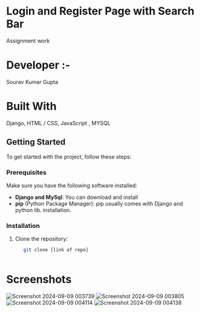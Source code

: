 # Login and Register Page with Search Bar
Assignment work 


# Developer :-
Sourav Kumar Gupta 
# Built With
Django, 
HTML / CSS,
JavaScript ,
MYSQL 


<!-- GETTING STARTED -->
## Getting Started

To get started with the project, follow these steps:

### Prerequisites

Make sure you have the following software installed:

- **Django and MySql**: You can download and install 
- **pip** (Python Package Manager): pip usually comes with Django and python lib. installation.

### Installation

1. Clone the repository:

   ```sh
      git clone [link of repo]



# Screenshots
![Screenshot 2024-09-09 003739](https://github.com/user-attachments/assets/32ef818a-721c-47f3-b227-01fdba7d007b)
![Screenshot 2024-09-09 003805](https://github.com/user-attachments/assets/f62d58a9-2e56-4e76-97ce-684e9d281f7d)
![Screenshot 2024-09-09 004114](https://github.com/user-attachments/assets/9d221fb1-1e21-40c1-a959-b4095cec1147)
![Screenshot 2024-09-09 004138](https://github.com/user-attachments/assets/0072009a-1af3-44ee-bb43-9691798f81f9)
